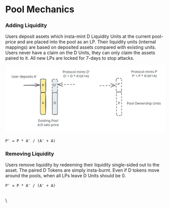 # Pool Mechanics

### Adding Liquidity

Users deposit assets which insta-mint D Liquidity Units at the current pool-price and are placed into the pool as an LP. Their liquidity units (internal mappings) are based on deposited assets compared with existing units. Users never have a claim on the D Units, they can only claim the assets paired to it. All new LPs are locked for 7-days to stop attacks.&#x20;



<img src="../.gitbook/assets/file.excalidraw (3).svg" alt="" class="gitbook-drawing">

```
P' = P * A' / (A' + A)
```

### Removing Liquidity

Users remove liquidity by redeeming their liquidity single-sided out to the asset. The paired D Tokens are simply insta-burnt. Even if D tokens move around the pools, when all LPs leave D Units should be 0.&#x20;

```
P' = P * A' / (A' + A)
```

\
\

